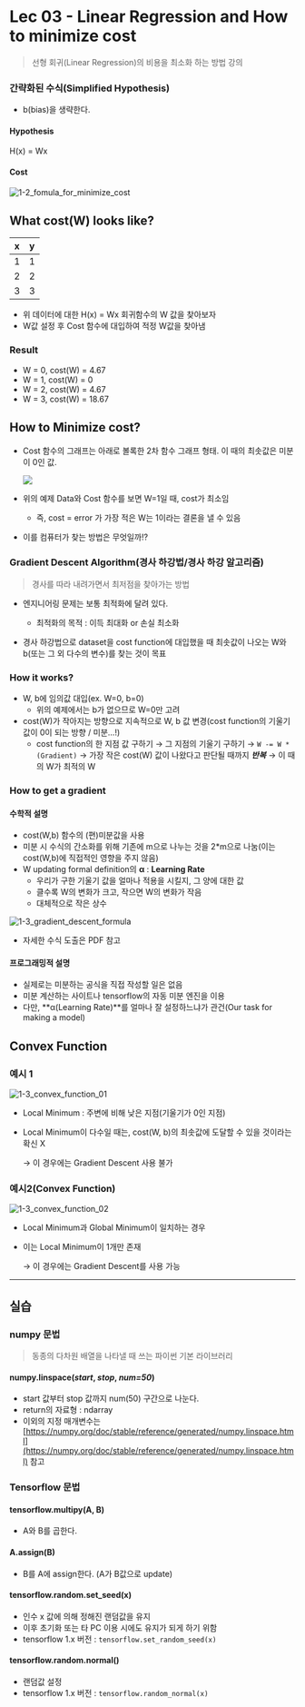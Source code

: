 # Lec 03 - Linear Regression and How to minimize cost

> 선형 회귀(Linear Regression)의 비용을 최소화 하는 방법 강의

### 간략화된 수식(Simplified Hypothesis)

- b(bias)을 생략한다.

#### Hypothesis

H(x) = Wx

#### Cost

![1-2_fomula_for_minimize_cost](../MDImage/1-2_fomula_for_minimize_cost.png)



## What cost(W) looks like?

| x    | y    |
| ---- | ---- |
| 1    | 1    |
| 2    | 2    |
| 3    | 3    |

- 위 데이터에 대한 H(x) = Wx 회귀함수의 W 값을 찾아보자
- W값 설정 후 Cost 함수에 대입하여 적정 W값을 찾아냄

### Result

- W = 0, cost(W) = 4.67
- W = 1, cost(W) = 0
- W = 2, cost(W) = 4.67
- W = 3, cost(W) = 18.67



## How to Minimize cost?

- Cost 함수의 그래프는 아래로 볼록한 2차 함수 그래프 형태. 이 때의 최솟값은 미분이 0인 값.

  ![](../MDImage/1-3_cost_function_graph.PNG)

- 위의 예제 Data와 Cost 함수를 보면 W=1일 때, cost가 최소임
  - 즉, cost = error 가 가장 적은 W는 1이라는 결론을 낼 수 있음
- 이를 컴퓨터가 찾는 방법은 무엇일까!?



### Gradient Descent Algorithm(경사 하강법/경사 하강 알고리즘)

> 경사를 따라 내려가면서 최저점을 찾아가는 방법

- 엔지니어링 문제는 보통 최적화에 달려 있다. 
  - 최적화의 목적 : 이득 최대화 or 손실 최소화

- 경사 하강법으로 dataset을 cost function에 대입했을 때 최솟값이 나오는 W와 b(또는 그 외 다수의 변수)를 찾는 것이 목표 



### How it works?

- W, b에 임의값 대입(ex. W=0, b=0)
  - 위의 예제에서는 b가 없으므로 W=0만 고려
- cost(W)가 작아지는 방향으로 지속적으로 W, b 값 변경(cost function의 기울기 값이 0이 되는 방향 / 미분...!)
  - cost function의 한 지점 값 구하기 → 그 지점의 기울기 구하기 → `W -= W * (Gradient)` → 가장 작은 cost(W) 값이 나왔다고 판단될 때까지 ***반복*** → 이 때의 W가 최적의 W

### How to get a gradient

#### 수학적 설명

- cost(W,b) 함수의 (편)미분값을 사용
- 미분 시 수식의 간소화를 위해 기존에 m으로 나누는 것을 2*m으로 나눔(이는 cost(W,b)에 직접적인 영향을 주지 않음)
- W updating formal definition의 **α** : **Learning Rate**
  - 우리가 구한 기울기 값을 얼마나 적용을 시킬지, 그 양에 대한 값
  - 클수록 W의 변화가 크고, 작으면 W의 변화가 작음
  - 대체적으로 작은 상수

![1-3_gradient_descent_formula](../MDImage/1-3_gradient_descent_formula.PNG)

- 자세한 수식 도출은 PDF 참고

#### 프로그래밍적 설명

- 실제로는 미분하는 공식을 직접 작성할 일은 없음
- 미분 계산하는 사이트나 tensorflow의 자동 미분 엔진을 이용
- 다만, **α(Learning Rate)**를 얼마나 잘 설정하느냐가 관건(Our task for making a model)



## Convex Function

### 예시 1

![1-3_convex_function_01](../MDImage/1-3_convex_function_01.PNG)

- Local Minimum : 주변에 비해 낮은 지점(기울기가 0인 지점)

- Local Minimum이 다수일 때는, cost(W, b)의 최솟값에 도달할 수 있을 것이라는 확신 X

  → 이 경우에는 Gradient Descent 사용 불가

### 예시2(Convex Function)

![1-3_convex_function_02](../MDImage/1-3_convex_function_02.PNG)

- Local Minimum과 Global Minimum이 일치하는 경우

- 이는 Local Minimum이 1개만 존재

  → 이 경우에는 Gradient Descent를 사용 가능

---

## 실습

### numpy 문법

>  동종의 다차원 배열을 나타낼 때 쓰는 파이썬 기본 라이브러리

#### numpy.linspace(*start*, *stop*, *num=50*)

- start 값부터 stop 값까지 num(50) 구간으로 나눈다.
- return의 자료형 : ndarray
- 이외의 지정 매개변수는 [https://numpy.org/doc/stable/reference/generated/numpy.linspace.html](https://numpy.org/doc/stable/reference/generated/numpy.linspace.html) 참고



### Tensorflow 문법

#### tensorflow.multipy(A, B)

- A와 B를 곱한다.

#### A.assign(B)

- B를 A에 assign한다. (A가 B값으로 update)

#### tensorflow.random.set_seed(x)

- 인수 x 값에 의해 정해진 랜덤값을 유지
- 이후 초기화 또는 타 PC 이용 시에도 유지가 되게 하기 위함
- tensorflow 1.x 버전 : `tensorflow.set_random_seed(x)`

#### tensorflow.random.normal()

- 랜덤값 설정
- tensorflow 1.x 버전 : `tensorflow.random_normal(x)`